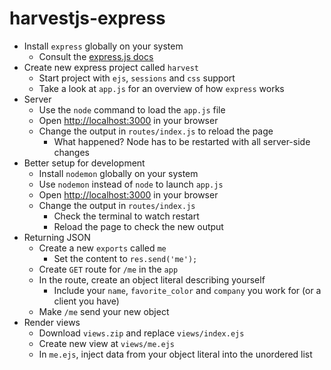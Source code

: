 harvestjs-express
=================

- Install `express` globally on your system
  - Consult the [express.js docs](http://expressjs.com/guide.html#executable)
- Create new express project called `harvest`
  - Start project with `ejs`, `sessions` and `css` support
  - Take a look at `app.js` for an overview of how `express` works
- Server
  - Use the `node` command to load the `app.js` file
  - Open [http://localhost:3000](http://localhost:3000) in your browser
  - Change the output in `routes/index.js` to reload the page
    - What happened? Node has to be restarted with all server-side changes
- Better setup for development
  - Install `nodemon` globally on your system
  - Use `nodemon` instead of `node` to launch `app.js`
  - Open [http://localhost:3000](http://localhost:3000) in your browser
  - Change the output in `routes/index.js`
    - Check the terminal to watch restart
    - Reload the page to check the new output
- Returning JSON
  - Create a new `exports` called `me`
    - Set the content to `res.send('me');`
  - Create `GET` route for `/me` in the `app`
  - In the route, create an object literal describing yourself
    - Include your `name`, `favorite_color` and `company` you work for (or a client you have)
  - Make `/me` send your new object
- Render views
  - Download `views.zip` and replace `views/index.ejs`
  - Create new view at `views/me.ejs`
  - In `me.ejs`, inject data from your object literal into the unordered list
